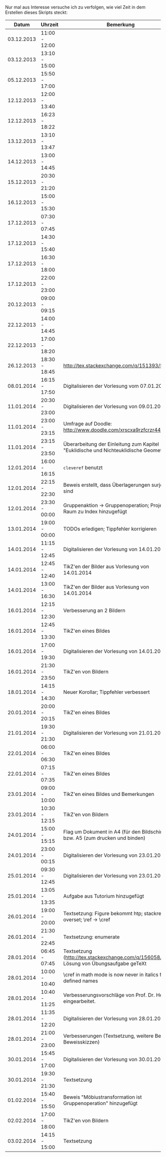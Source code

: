 Nur mal aus Interesse versuche ich zu verfolgen, wie viel Zeit
in dem Erstellen dieses Skripts steckt:

|Datum      | Uhrzeit       | Bemerkung
|-----------|---------------|----------------------------------------
|03.12.2013 | 11:00 - 12:00 |
|03.12.2013 | 13:10 - 15:00 |
|05.12.2013 | 15:50 - 17:00 |
|12.12.2013 | 12:00 - 13:40 |
|12.12.2013 | 16:23 - 18:22 |
|13.12.2013 | 13:10 - 13:47 |
|14.12.2013 | 13:00 - 14:45 |
|15.12.2013 | 20:30 - 21:20 |
|16.12.2013 | 15:00 - 15:30 |
|17.12.2013 | 07:30 - 07:45 |
|17.12.2013 | 14:30 - 15:40 |
|17.12.2013 | 16:30 - 18:00 |
|17.12.2013 | 22:00 - 23:00 |
|20.12.2013 | 09:00 - 09:15 |
|22.12.2013 | 14:00 - 14:45 |
|22.12.2013 | 17:00 - 18:20 |
|26.12.2013 | 18:30 - 18:45 | http://tex.stackexchange.com/q/151393/5645
|08.01.2014 | 16:15 - 17:50 | Digitalisieren der Vorlesung vom 07.01.2014
|11.01.2014 | 20:30 - 23:00 | Digitalisieren der Vorlesung von 09.01.2014
|11.01.2014 | 23:00 - 23:15 | Umfrage auf Doodle: http://www.doodle.com/xrscxa9rzfcrzr44
|11.01.2014 | 23:15 - 23:50 | Überarbeitung der Einleitung zum Kapitel "Euklidische und Nichteuklidische Geometrie"
|12.01.2014 | 16:00 - 16:15 | `cleveref` benutzt
|12.01.2014 | 22:15 - 22:30 | Beweis erstellt, dass Überlagerungen surjektiv sind
|12.01.2014 | 23:30 - 00:00 | Gruppenaktion -> Gruppenoperation; Projektiver Raum zu Index hinzugefügt
|13.01.2014 | 19:00 - 00:00 | TODOs erledigen; Tippfehler korrigieren
|14.01.2014 | 11:15 - 12:45 | Digitalisieren der Vorlesung von 14.01.2014
|14.01.2014 | 12:45 - 12:40 | TikZ'en der Bilder aus Vorlesung von 14.01.2014
|14.01.2014 | 13:00 - 16:30 | TikZ'en der Bilder aus Vorlesung von 14.01.2014
|16.01.2014 | 12:15 - 12:30 | Verbesserung an 2 Bildern
|16.01.2014 | 12:45 - 13:30 | TikZ'en eines Bildes
|16.01.2014 | 17:00 - 19:30 | Digitalisieren der Vorlesung von 14.01.2014
|16.01.2014 | 21:30 - 23:50 | TikZ'en von Bildern
|18.01.2014 | 14:15 - 14:30 | Neuer Korollar; Tippfehler verbessert
|20.01.2014 | 20:00 - 20:15 | TikZ'en eines Bildes
|21.01.2014 | 19:30 - 21:30 | Digitalisieren der Vorlesung von 21.01.2014
|22.01.2014 | 06:00 - 06:30 | TikZ'en eines Bildes
|22.01.2014 | 07:15 - 07:35 | TikZ'en eines Bildes
|23.01.2014 | 09:00 - 10:00 | TikZ'en eines Bildes und Bemerkungen
|23.01.2014 | 10:30 - 12:15 | TikZ'en von Bildern
|24.01.2014 | 15:00 - 15:15 | Flag um Dokument in A4 (für den Bildschirm) bzw. A5 (zum drucken und binden)
|24.01.2014 | 23:00 - 00:15 | Digitalisieren der Vorlesung von 23.01.2014
|25.01.2014 | 09:30 - 12:45 | Digitalisieren der Vorlesung von 23.01.2014
|25.01.2014 | 13:05 - 13:35 | Aufgabe aus Tutorium hinzugefügt
|26.01.2014 | 19:00 - 20:00 | Textsetzung: Figure bekommt htp; stackrel -> overset; \ref -> \cref
|26.01.2014 | 21:30 - 22:45 | Textsetzung: enumerate
|28.01.2014 | 06:45 - 07:45 | Textsetzung (http://tex.stackexchange.com/q/156058/5645); Lösung von Übungsaufgabe geTeXt
|28.01.2014 | 10:00 - 10:40 | \cref in math mode is now never in italics for all defined names
|28.01.2014 | 10:40 - 11:25 | Verbesserungsvorschläge von Prof. Dr. Herrlich eingearbeitet.
|28.01.2014 | 11:35 - 12:20 | Digitalisieren der Vorlesung von 28.01.2014
|28.01.2014 | 21:00 - 23:00 | Verbesserungen (Textsetzung, weitere Beweise / Beweisskizzen)
|30.01.2014 | 15:45 - 17:00 | Digitalisieren der Vorlesung von 30.01.2014
|30.01.2014 | 19:30 - 21:30 | Textsetzung
|01.02.2014 | 15:40 - 15:50 | Beweis "Möbiustransformation ist Gruppenoperation" hinzugefügt
|02.02.2014 | 17:00 - 18:00 | TikZ'en von Bildern
|03.02.2014 | 14:15 - 15:00 | Textsetzung
